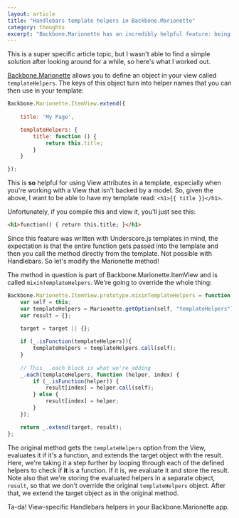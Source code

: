 ```yaml
---
layout: article
title: "Handlebars template helpers in Backbone.Marionette"
category: thoughts
excerpt: "Backbone.Marionette has an incredibly helpful feature: being able to define View-specific template helpers right in the view. Unfortunately, they don't work with Handlebars out of the box. Let's change that."
---
```

This is a super specific article topic, but I wasn't able to find a simple solution after looking around for a while, so here's what I worked out.

[Backbone.Marionette](http://marionettejs.com/) allows you to define an object in your view called `templateHelpers`. The keys of this object turn into helper names that you can then use in your template:

```js
Backbone.Marionette.ItemView.extend({
    
    title: 'My Page',

    templateHelpers: {
        title: function () {
            return this.title;
        }
    }

});
```

This is **so** helpful for using View attributes in a template, especially when you're working with a View that isn't backed by a model. So, given the above, I want to be able to have my template read: <code>\<h1\>\{\{ title \}\}\</h1\></code>.

Unfortunately, if you compile this and view it, you'll just see this:

```html
<h1>function() { return this.title; }</h1>
```

Since this feature was written with Underscore.js templates in mind, the expectation is that the entire function gets passed into the template and then you call the method directly from the template. Not possible with Handlebars. So let's modify the Marionette method!

The method in question is part of Backbone.Marionette.ItemView and is called `mixinTemplateHelpers`. We're going to override the whole thing:

```js
Backbone.Marionette.ItemView.prototype.mixinTemplateHelpers = function (target) {
    var self = this;
    var templateHelpers = Marionette.getOption(self, "templateHelpers");
    var result = {};

    target = target || {};
  
    if (_.isFunction(templateHelpers)){
        templateHelpers = templateHelpers.call(self);
    }
    
    // This _.each block is what we're adding
    _.each(templateHelpers, function (helper, index) {
        if (_.isFunction(helper)) {
            result[index] = helper.call(self);
        } else {
            result[index] = helper;
        }
    });

    return _.extend(target, result);
};
```

The original method gets the `templateHelpers` option from the View, evaluates it if it's a function, and extends the target object with the result. Here, we're taking it a step further by looping through each of the defined helpers to check if **it** is a function. If it is, we evaluate it and store the result. Note also that we're storing the evaluated helpers in a separate object, `result`, so that we don't override the original `templateHelpers` object. After that, we extend the target object as in the original method.

Ta-da! View-specific Handlebars helpers in your Backbone.Marionette app.
